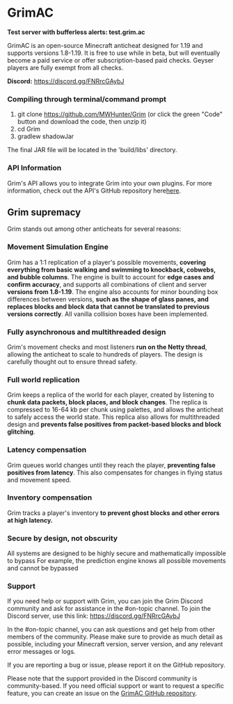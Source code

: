 # GrimAC

**Test server with bufferless alerts: test.grim.ac**

GrimAC is an open-source Minecraft anticheat designed for 1.19 and supports versions 1.8-1.19. It is free to use while in beta, but will eventually become a paid service or offer subscription-based paid checks. Geyser players are fully exempt from all checks.

**Discord:** https://discord.gg/FNRrcGAybJ

### Compiling through terminal/command prompt
1. git clone https://github.com/MWHunter/Grim (or click the green "Code" button and download the code, then unzip it)
2. cd Grim
3. gradlew shadowJar

The final JAR file will be located in the 'build/libs' directory.

### API Information

Grim's API allows you to integrate Grim into your own plugins. For more information, check out the API's GitHub repository here[here](https://github.com/MWHunter/GrimAPI).

## Grim supremacy

Grim stands out among other anticheats for several reasons:

### Movement Simulation Engine

Grim has a 1:1 replication of a player's possible movements, **covering everything from basic walking and swimming to knockback, cobwebs, and bubble columns**. The engine is built to account for **edge cases and confirm accuracy**, and supports all combinations of client and server **versions from 1.8-1.19**. The engine also accounts for minor bounding box differences between versions, **such as the shape of glass panes, and replaces blocks and block data that cannot be translated to previous versions correctly**. All vanilla collision boxes have been implemented.

### Fully asynchronous and multithreaded design

Grim's movement checks and most listeners **run on the Netty thread**, allowing the anticheat to scale to hundreds of players. The design is carefully thought out to ensure thread safety.

### Full world replication

Grim keeps a replica of the world for each player, created by listening to **chunk data packets, block places, and block changes**. The replica is compressed to 16-64 kb per chunk using palettes, and allows the anticheat to safely access the world state. This replica also allows for multithreaded design and **prevents false positives from packet-based blocks and block glitching**.

### Latency compensation

Grim queues world changes until they reach the player, **preventing false positives from latency**. This also compensates for changes in flying status and movement speed.

### Inventory compensation

Grim tracks a player's inventory **to prevent ghost blocks and other errors at high latency.**

### Secure by design, not obscurity

All systems are designed to be highly secure and mathematically impossible to bypass
For example, the prediction engine knows all possible movements and cannot be bypassed

### Support

If you need help or support with Grim, you can join the Grim Discord community and ask for assistance in the #on-topic channel. To join the Discord server, use this link: https://discord.gg/FNRrcGAybJ

In the #on-topic channel, you can ask questions and get help from other members of the community. Please make sure to provide as much detail as possible, including your Minecraft version, server version, and any relevant error messages or logs.

If you are reporting a bug or issue, please report it on the GitHub repository.

Please note that the support provided in the Discord community is community-based. If you need official support or want to request a specific feature, you can create an issue on the [GrimAC GitHub repository](https://github.com/GrimAnticheat/Grim/issues).

